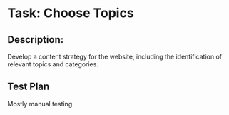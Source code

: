 # Task: Choose Topics

## Description: 
Develop a content strategy for the website, including the identification of relevant topics and categories.

## Test Plan
Mostly manual testing

